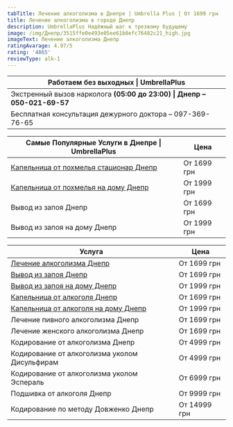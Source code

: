 ```yaml
---
tabTitle: Лечение алкоголизма в Днепре | Umbrella Plus | От 1699 грн
title: Лечение алкоголизма в городе Днепр
description: UmbrellaPlus Надёжный шаг к трезвому будущему
image: /img/Днепр/3515ffe0e493e05ee61b8efc76482c21_high.jpg
imageText: Лечение алкоголизма Днепр
ratingAvarage: 4.97/5
rating: '4865'
reviewType: alk-1
---
```


| Работаем без выходных \| UmbrellaPlus                                    |
| ------------------------------------------------------------------------ |
| Экстренный вызов нарколога **(05:00 до 23:00) \| Днепр – 050-021-69-57** |
| Бесплатная консультация дежурного доктора – 097-369-76-65                |

| Самые Популярные Услуги в Днепре \| UmbrellaPlus                            | Цена        |
| --------------------------------------------------------------------------- | ----------- |
| [Капельница от похмелья стационар Днепр](Kapelnica_ot_alkogola_dnepr)       | От 1699 грн |
| [Капельница от похмелья на дому Днепр](Kapelnica_ot_alkogola_na-domy-dnepr) | От 1999 грн |
| Вывод из запоя Днепр                                                        | От 1699 грн |
| Вывод из запоя на дому Днепр                                                | От 1999 грн |

| Услуга                                                                      | Цена         |
| --------------------------------------------------------------------------- | ------------ |
| [Лечение алкоголизма Днепр](lechenie-alkogolizma-dnepr)                     | От 1699 грн  |
| [Вывод из запоя Днепр](Vivod-iz-zapoia-dnepr)                               | От 1699 грн  |
| [Вывод из запоя на дому Днепр](Vivod-iz-zapoia-na-domy-dnepr)               | От 1999 грн  |
| [Капельница от алкоголя Днепр](Kapelnica_ot_alkogola_dnepr)                 | От 1699 грн  |
| [Капельница от алкоголя на дому Днепр](Kapelnica_ot_alkogola_na-domy-dnepr) | От 1999 грн  |
| Лечение пивного алкоголизма Днепр                                           | От 1699 грн  |
| Лечение женского алкоголизма Днепр                                          | От 1699 грн  |
| Кодирование от алкоголизма Днепр                                            | От 4999 грн  |
| Кодирование от алкоголизма уколом Дисульфирам                               | От 4999 грн  |
| Кодирование от алкоголизма уколом Эспераль                                  | От 6999 грн  |
| Подшивка от алкоголя Днепр                                                  | От 9999 грн  |
| Кодирование по методу Довженко Днепр                                        | От 14999 грн |
